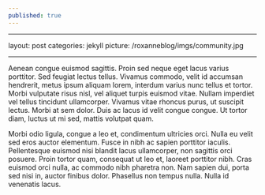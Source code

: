 ```yaml
---
published: true
---
```


---
layout: post
categories: jekyll
picture: /roxanneblog/imgs/community.jpg

---

Aenean congue euismod sagittis. Proin sed neque eget lacus varius porttitor. Sed feugiat lectus tellus. Vivamus commodo, velit id accumsan hendrerit, metus ipsum aliquam lorem, interdum varius nunc tellus et tortor. Morbi vulputate risus nisl, vel aliquet turpis euismod vitae. Nullam imperdiet vel tellus tincidunt ullamcorper. Vivamus vitae rhoncus purus, ut suscipit lectus. Morbi at sem dolor. Duis ac lacus id velit congue congue. Ut tortor diam, luctus ut mi sed, mattis volutpat quam.

Morbi odio ligula, congue a leo et, condimentum ultricies orci. Nulla eu velit sed eros auctor elementum. Fusce in nibh ac sapien porttitor iaculis. Pellentesque euismod nisi blandit lacus ullamcorper, non sagittis orci posuere. Proin tortor quam, consequat ut leo et, laoreet porttitor nibh. Cras euismod orci nulla, ac commodo nibh pharetra non. Nam sapien dui, porta sed nisi in, auctor finibus dolor. Phasellus non tempus nulla. Nulla id venenatis lacus.